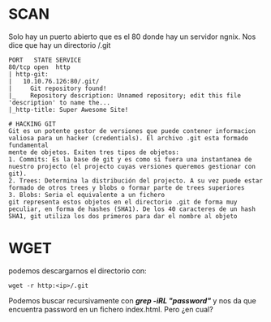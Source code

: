 # SCAN
Solo hay un puerto abierto que es el 80 donde hay un servidor ngnix. Nos dice que hay un directorio /.git
```
PORT   STATE SERVICE
80/tcp open  http
| http-git: 
|   10.10.76.126:80/.git/
|     Git repository found!
|_    Repository description: Unnamed repository; edit this file 'description' to name the...
|_http-title: Super Awesome Site!

# HACKING GIT
Git es un potente gestor de versiones que puede contener informacion valiosa para un hacker (credentials). El archivo .git esta formado fundamental
mente de objetos. Exiten tres tipos de objetos:
1. Commits: Es la base de git y es como si fuera una instantanea de nuestro projecto (el projecto cuyas versiones queremos gestionar con git).
2. Trees: Determina la distribución del projecto. A su vez puede estar formado de otros trees y blobs o formar parte de trees superiores
3. Blobs: Seria el equivalente a un fichero
git representa estos objetos en el directorio .git de forma muy peculiar, en forma de hashes (SHA1). De los 40 caracteres de un hash SHA1, git utiliza los dos primeros para dar el nombre al objeto 
```
# WGET
podemos descargarnos el directorio con:
```
wget -r http:<ip>/.git
```
Podemos buscar recursivamente con ***grep -iRL "password"*** y nos da que encuentra password en un fichero index.html. Pero ¿en cual?
